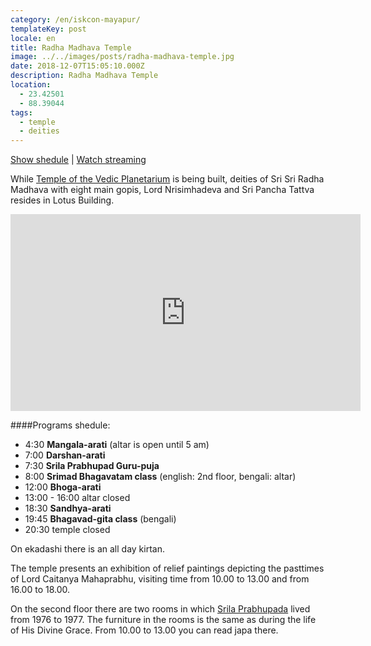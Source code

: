 ```yaml
---
category: /en/iskcon-mayapur/
templateKey: post
locale: en
title: Radha Madhava Temple
image: ../../images/posts/radha-madhava-temple.jpg
date: 2018-12-07T15:05:10.000Z
description: Radha Madhava Temple
location:
  - 23.42501
  - 88.39044
tags:
  - temple
  - deities
---
```


[Show shedule](#programs-shedule) | [Watch streaming](/en/stream)

While [Temple of the Vedic Planetarium](/en/tovp) is being built, deities of Sri Sri Radha Madhava
with eight main gopis, Lord Nrisimhadeva and Sri Pancha Tattva resides in Lotus Building.

<iframe width="560" height="315" src="https://www.youtube.com/embed/rtstv_zGBBw?start=58" frameborder="0" allow="accelerometer; autoplay; encrypted-media; gyroscope; picture-in-picture" allowfullscreen></iframe>

####Programs shedule:
  - 4:30 **Mangala-arati** (altar is open until 5 am)
  - 7:00 **Darshan-arati**
  - 7:30 **Srila Prabhupad Guru-puja**
  - 8:00 **Srimad Bhagavatam class** (english: 2nd floor, bengali: altar)
  - 12:00 **Bhoga-arati**
  - 13:00 - 16:00 altar closed
  - 18:30 **Sandhya-arati**
  - 19:45 **Bhagavad-gita class** (bengali)
  - 20:30 temple closed

On ekadashi there is an all day kirtan.

The temple presents an exhibition of relief paintings depicting the pasttimes of Lord Caitanya Mahaprabhu, visiting time from 10.00 to 13.00 and from 16.00 to 18.00.


On the second floor there are two rooms in which [Srila Prabhupada](/en/srila-prabhupada) lived from 1976 to 1977. The furniture in the rooms is the same as during the life of His Divine Grace. From 10.00 to 13.00 you can read japa there.

<tbd locale="en" url="mailto:haribol@mayapur.live" />
